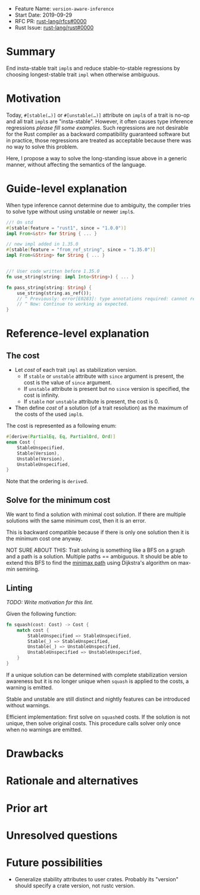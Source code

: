 - Feature Name: `version-aware-inference`
- Start Date: 2019-09-29
- RFC PR: [rust-lang/rfcs#0000](https://github.com/rust-lang/rfcs/pull/0000)
- Rust Issue: [rust-lang/rust#0000](https://github.com/rust-lang/rust/issues/0000)

# Summary
[summary]: #summary

End insta-stable trait `impl`s and reduce stable-to-stable regressions by choosing longest-stable trait `impl` when otherwise ambiguous.

# Motivation
[motivation]: #motivation

Today, `#[stable(…)]` or `#[unstable(…)]` attribute on `impl`s of a trait is no-op and all trait `impl`s are "insta-stable".
However, it often causes type inference regressions *please fill some examples*. Such regressions are not desirable for the Rust compiler as a backward compatibility guaranteed software but in practice, those regressions are treated as acceptable because there was no way to solve this problem.

Here, I propose a way to solve the long-standing issue above in a generic manner, without affecting the semantics of the language.

# Guide-level explanation
[guide-level-explanation]: #guide-level-explanation

When type inference cannot determine due to ambiguity, the compiler tries to solve type without using unstable or newer `impl`s.

```rust
//! On std
#[stable(feature = "rust1", since = "1.0.0")]
impl From<&str> for String { ... }

// new impl added in 1.35.0
#[stable(feature = "from_ref_string", since = "1.35.0")]
impl From<&String> for String { ... }


//! User code written before 1.35.0
fn use_string(string: impl Into<String>) { ... }

fn pass_string(string: String) {
    use_string(string.as_ref());
    // ^ Previously: error[E0283]: type annotations required: cannot resolve `std::string::String: std::convert::AsRef<_>`
    // ^ Now: Continue to working as expected.
}
```

# Reference-level explanation
[reference-level-explanation]: #reference-level-explanation

## The cost

- Let *cost* of each trait `impl` as stabilization version.
  - If `stable` or `unstable` attribute with `since` argument is present, the cost is the value of `since` argument.
  - If `unstable` attribute is present but no `since` version is specified, the cost is infinity.
  - If `stable` nor `unstable` attribute is present, the cost is 0.
- Then define *cost* of a solution (of a trait resolution) as the maximum of the costs of the used `impl`s.

The cost is represented as a following enum:

```rust
#[derive(PartialEq, Eq, PartialOrd, Ord)]
enum Cost {
    StableUnspecified,
    Stable(Version),
    Unstable(Version),
    UnstableUnspecified,
}
```

Note that the ordering is `derive`d.

## Solve for the minimum cost

We want to find a solution with minimal cost solution. If there are multiple solutions with the same minimum cost, then it is an error.

This is backward compatible because if there is only one solution then it is the minimum cost one anyway.

NOT SURE ABOUT THIS: Trait solving is something like a BFS on a graph and a path is a solution. Multiple paths == ambiguous. It should be able to extend this BFS to find the [minimax path](https://en.wikipedia.org/wiki/Widest_path_problem) using Dijkstra's algorithm on max-min semiring.

## Linting

*TODO: Write motivation for this lint.*

Given the following function:

```rust
fn squash(cost: Cost) -> Cost {
    match cost {
        StableUnspecified => StableUnspecified,
        Stable(_) => StableUnspecified,
        Unstable(_) => UnstableUnspecified,
        UnstableUnspecified => UnstableUnspecified,
    }
}
```

If a unique solution can be determined with complete stabilization version awareness but it is no longer unique when `squash` is applied to the costs, a warning is emitted.

Stable and unstable are still distinct and nightly features can be introduced without warnings.

Efficient implementation: first solve on `squash`ed costs. If the solution is not unique, then solve original costs. This procedure calls solver only once when no warnings are emitted.

# Drawbacks
[drawbacks]: #drawbacks

# Rationale and alternatives
[rationale-and-alternatives]: #rationale-and-alternatives

# Prior art
[prior-art]: #prior-art

# Unresolved questions
[unresolved-questions]: #unresolved-questions

# Future possibilities
[future-possibilities]: #future-possibilities

- Generalize stability attributes to user crates. Probably its "version" should specify a crate version, not rustc version.

